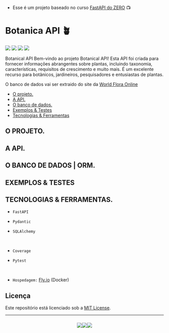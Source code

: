 - Esse é um projeto baseado no curso [FastAPI do ZERO](https://fastapidozero.dunossauro.com) 📺



# Botanica API 🪴
<div>
    <img src="https://img.shields.io/badge/python-3670A0?style=for-the-badge&logo=python&logoColor=ffdd54)" >
    <img src="https://img.shields.io/badge/FastAPI-005571?style=for-the-badge&logo=fastapi" >
    <img src="https://img.shields.io/badge/docker-%230db7ed.svg?style=for-the-badge&logo=docker&logoColor=white" >
    <img src="https://img.shields.io/badge/sqlite-%2307405e.svg?style=for-the-badge&logo=sqlite&logoColor=white">
</div>

Botanical API Bem-vindo ao projeto Botanical API! Esta API foi criada para fornecer informações abrangentes sobre plantas, incluindo taxonomia, características, requisitos de crescimento e muito mais. É um excelente recurso para botânicos, jardineiros, pesquisadores e entusiastas de plantas.

O banco de dados vai ser extraido do site da [World Flora Online](https://wfoplantlist.org)


- [O projeto.](#o-projeto)
- [A API.](#a-api)
- [O banco de dados.](#o-banco-de-dados--orm)
- [Exemplos & Testes](#exemplos--testes)
- [Tecnologias & Ferramentas](#tecnologias--ferramentas)

## O PROJETO.
## A API.
## O BANCO DE DADOS | ORM. 

## EXEMPLOS & TESTES

## TECNOLOGIAS & FERRAMENTAS.


- `FastAPI`  

- `Pydantic` 


- `SQLAlchemy` 


<br>

- `Coverage` 

- `Pytest` 

<br>

- `Hospedagem:` [Fly.io](http://Fly.io) (Docker)

## Licença

Este repositório está licenciado sob a [MIT License](./LICENSE).



---

<br>

<div style="width: 50%; height: 2px; display: flex; justify-content: center; align-items: center; margin: 0 auto;">
    <a href="https://github.com/ViniciusSilveiraCampos" target="_blank"><img src="https://img.shields.io/badge/GitHub-100000?style=for-the-badge&logo=github&logoColor=white" target="_blank"></a>
    <a href="https://www.linkedin.com/in/vinicius-silveira-campos/" target="_blank"><img src="https://img.shields.io/badge/-LinkedIn-%230077B5?style=for-the-badge&logo=linkedin&logoColor=white" target="_blank" width=></a> 
    <a href="mailto:vinicius.silveira.campos@gmail.com" target="_blank"><img src="https://img.shields.io/badge/Gmail-D14836?style=for-the-badge&logo=gmail&logoColor=white" target="_blank"></a>
</div>

